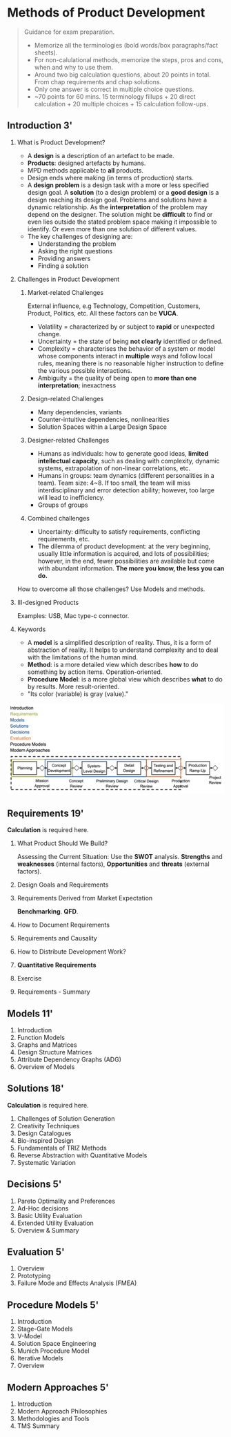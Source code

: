 # Methods of Product Development

> Guidance for exam preparation.
> * Memorize all the terminologies (bold words/box paragraphs/fact sheets).
> * For non-calulational methods, memorize the steps, pros and cons, when and why to use them.
> * Around two big calculation questions, about 20 points in total. From chap requirements and chap solutions.
> * Only one answer is correct in multiple choice questions.
> * ~70 points for 60 mins. 15 terminology fillups + 20 direct calculation + 20 multiple choices + 15 calculation follow-ups.

## Introduction 3'

1. What is Product Development?
    
    * A **design** is a description of an artefact to be made.
    * **Products**: designed artefacts by humans. 
    * MPD methods applicable to **all** products.
    * Design ends where making (in terms of production) starts.
    * A **design problem** is a design task with a more or less specified design goal. A **solution** (to a design problem) or a **good design** is a design reaching its design goal. Problems and solutions have a dynamic relationship. As the **interpretation** of the problem may depend on the designer. The solution might be **difficult** to find or even lies outside the stated problem space making it impossible to identify. Or even more than one solution of different values.
    * The key challenges of designing are:
      * Understanding the problem
      * Asking the right questions
      * Providing answers
      * Finding a solution
2. Challenges in Product Development

   1. Market-related Challenges

        External influence, e.g Technology, Competition, Customers, Product, Politics, etc. All these factors can be **VUCA**.
        * Volatility = characterized by or subject to **rapid** or unexpected change.
        * Uncertainty = the state of being **not clearly** identified or defined.
        * Complexity = characterises the behavior of a system or model whose components interact in **multiple** ways and follow local rules, meaning there is no reasonable higher instruction to define the various possible interactions.
        * Ambiguity = the quality of being open to **more than one interpretation**; inexactness
   2. Design-related Challenges
        * Many dependencies, variants
        * Counter-intuitive dependencies, nonlinearities
        * Solution Spaces within a Large Design Space
   3. Designer-related Challenges

        * Humans as individuals: how to generate good ideas, **limited intellectual capacity**, such as dealing with complexity, dynamic systems, extrapolation of non-linear correlations, etc.
        * Humans in groups: team dynamics (different personalities in a team). Team size: 4~8. If too small, the team will miss interdisciplinary and error detection ability; however, too large will lead to inefficiency. 
        * Groups of groups
    1. Combined challenges
        
        * Uncertainty: difficulty to satisfy requirements, conflicting requirements, etc.
        * The dilemma of product development: at the very beginning, usually little information is acquired, and lots of possibilities; however, in the end, fewer possibilities are available but come with abundant information. **The more you know, the less you can do.**
    
    How to overcome all those challenges? Use Models and methods.
3. III-designed Products
   
   Examples: USB, Mac type-c connector.
4. Keywords
   * A **model** is a simplified description of reality. Thus, it is a form of abstraction of reality. It helps to understand complexity and to deal with the limitations of the human mind.
   * **Method**: is a more detailed view which describes **how** to do something by action items. Operation-oriented.
   * **Procedure Model**: is a more global view which describes **what** to do by results. More result-oriented.
   * "Its color (variable) is gray (value)."


![mpd-overview](./figures/mpd_overview.png)

## Requirements 19'

**Calculation** is required here.

1. What Product Should We Build?

    Assessing the Current Situation: Use the **SWOT** analysis. **Strengths** and **weaknesses** (internal factors), **Opportunities** and **threats** (external factors).
2. Design Goals and Requirements
3. Requirements Derived from Market Expectation

    **Benchmarking**.
    **QFD**.
4. How to Document Requirements
5. Requirements and Causality
6. How to Distribute Development Work?
7. **Quantitative Requirements**
8. Exercise
9.  Requirements - Summary
  
## Models 11'
1. Introduction
2. Function Models
3. Graphs and Matrices
4. Design Structure Matrices
5. Attribute Dependency Graphs (ADG)
6. Overview of Models

## Solutions 18'

**Calculation** is required here.

1. Challenges of Solution Generation
2. Creativity Techniques
3. Design Catalogues
4. Bio-inspired Design
5. Fundamentals of TRIZ Methods
6. Reverse Abstraction with Quantitative Models
7. Systematic Variation

## Decisions 5'
1. Pareto Optimality and Preferences
2. Ad-Hoc decisions
3. Basic Utility Evaluation
4. Extended Utility Evaluation
5. Overview & Summary

## Evaluation 5'
1. Overview
2. Prototyping
3. Failure Mode and Effects Analysis (FMEA)

## Procedure Models 5'
1. Introduction
2. Stage-Gate Models
3. V-Model
4. Solution Space Engineering
5. Munich Procedure Model
6. Iterative Models
7. Overview

## Modern Approaches 5'
1. Introduction
2. Modern Approach Philosophies
3. Methodologies and Tools
4. TMS
Summary